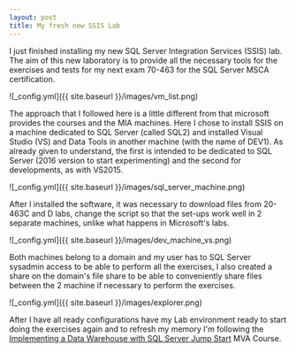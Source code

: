```yaml
---
layout: post
title: My fresh new SSIS Lab
---
```


I just finished installing my new SQL Server Integration Services (SSIS) lab. The aim of this new laboratory is to provide all the necessary tools for the exercises and tests for my next exam 70-463 for the SQL Server MSCA certification.

![_config.yml]({{ site.baseurl }}/images/vm_list.png)

The approach that I followed here is a little different from that microsoft provides the courses and the MIA machines. Here I chose to install SSIS on a machine dedicated to SQL Server (called SQL2) and installed Visual Studio (VS) and Data Tools in another machine (with the name of DEV1). As already given to understand, the first is intended to be dedicated to SQL Server (2016 version to start experimenting) and the second for developments, as with VS2015.

![_config.yml]({{ site.baseurl }}/images/sql_server_machine.png)

After I installed the software, it was necessary to download files from 20-463C and D labs, change the script so that the set-ups work well in 2 separate machines, unlike what happens in Microsoft's labs.

![_config.yml]({{ site.baseurl }}/images/dev_machine_vs.png)

Both machines belong to a domain and my user has to SQL Server sysadmin access to be able to perform all the exercises, I also created a share on the domain's file share to be able to conveniently share files between the 2 machine if necessary to perform the exercises.

![_config.yml]({{ site.baseurl }}/images/explorer.png)

After I have all ready configurations have my Lab environment ready to start doing the exercises again and to refresh my memory I'm following the [Implementing a Data Warehouse with SQL Server Jump Start](https://mva.microsoft.com/en-US/training-courses/implementing-a-data-warehouse-with-sql-server-jump-start-8257) MVA Course.
